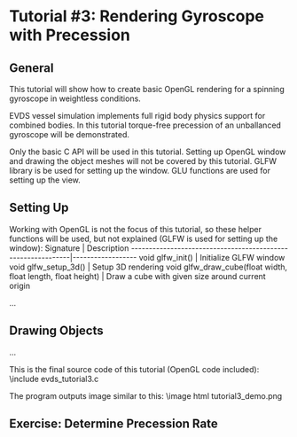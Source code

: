 Tutorial #3: Rendering Gyroscope with Precession
================================================================================

General
--------------------------------------------------------------------------------
This tutorial will show how to create basic OpenGL rendering for a spinning gyroscope
in weightless conditions.

EVDS vessel simulation implements full rigid body physics support for combined
bodies. In this tutorial torque-free precession of an unballanced gyroscope
will be demonstrated.

Only the basic C API will be used in this tutorial. Setting up OpenGL window and
drawing the object meshes will not be covered by this tutorial. GLFW library
is be used for setting up the window. GLU functions are used for setting up the
view.




Setting Up
--------------------------------------------------------------------------------
Working with OpenGL is not the focus of this tutorial, so these helper functions
will be used, but not explained (GLFW is used for setting up the window):
Signature                                                    | Description
-------------------------------------------------------------|------------------
void glfw_init()                                             | Initialize GLFW window
void glfw_setup_3d()                                         | Setup 3D rendering
void glfw_draw_cube(float width, float length, float height) | Draw a cube with given size around current origin

...





Drawing Objects
--------------------------------------------------------------------------------
...

This is the final source code of this tutorial (OpenGL code included):
\include evds_tutorial3.c

The program outputs image similar to this:
\image html tutorial3_demo.png




Exercise: Determine Precession Rate
--------------------------------------------------------------------------------
